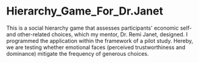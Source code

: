 # Hierarchy_Game_For_Dr.Janet
This is a social hierarchy game that assesses participants' economic self- and other-related choices, which my mentor, Dr. Remi Janet, designed. I programmed the application within the framework of a pilot study. Hereby, we are testing whether emotional faces (perceived trustworthiness and dominance) mitigate the frequency of generous choices.
